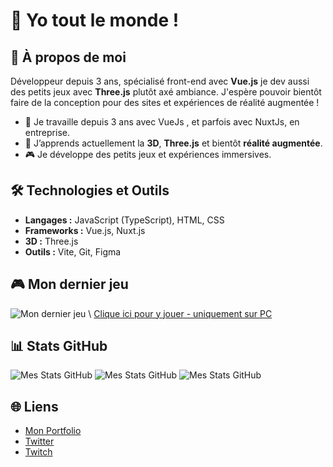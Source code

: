 # 👋 Yo tout le monde !

## 🚀 À propos de moi
Développeur depuis 3 ans, spécialisé front-end avec **Vue.js** je dev aussi des petits jeux avec **Three.js** plutôt axé ambiance. J'espère pouvoir bientôt faire de la conception pour des sites et expériences de réalité augmentée !

- 🌟 Je travaille depuis 3 ans avec VueJs , et parfois avec NuxtJs, en entreprise.
- 🌱 J’apprends actuellement la **3D**, **Three.js** et bientôt **réalité augmentée**.
- 🎮 Je développe des petits jeux et expériences immersives.

## 🛠️ Technologies et Outils
- **Langages :** JavaScript (TypeScript), HTML, CSS
- **Frameworks :** Vue.js, Nuxt.js
- **3D :** Three.js
- **Outils :** Vite, Git, Figma

## 🎮 Mon dernier jeu

![Mon dernier jeu](/v020gif.gif) \ 
[Clique ici pour y jouer - uniquement sur PC](https://ackermiam.github.io/lab-fps/)

## 📊 Stats GitHub
![Mes Stats GitHub](https://github-readme-stats.vercel.app/api?username=Ackermiam&show_icons=true&theme=radical)
![Mes Stats GitHub](http://github-profile-summary-cards.vercel.app/api/cards/profile-details?username=Ackermiam&theme=synthwave)
![Mes Stats GitHub](https://github-readme-stats.vercel.app/api/top-langs/?username=Ackermiam&layout=compact&theme=synthwave)

## 🌐 Liens
- [Mon Portfolio](https://ackermiam.github.io/spaceportfolio/)
- [Twitter](https://twitter.com/AckermiamLeVrai)
- [Twitch](https://www.twitch.tv/ackermiam)
